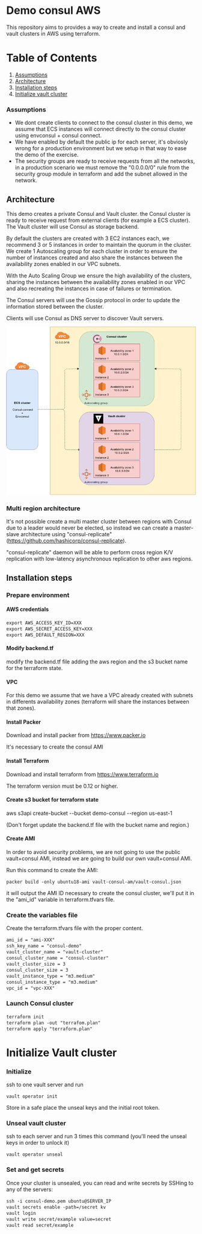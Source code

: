 # Demo consul AWS

This repository aims to provides a way to create and install a consul and vault clusters in AWS using terraform.

# Table of Contents
1. [Assumptions](#Assumptions)
2. [Architecture](#architecture)
3. [Installation steps](#installation-steps)
4. [Initialize vault cluster](#initialize-vault-cluster)


### Assumptions

* We dont create clients to connect to the consul cluster in this demo, we assume that ECS instances will connect directly to the consul cluster using envconsul + consul connect.
* We have enabled by default the public ip for each server, it's obviosly wrong for a production environment but we setup in that way to ease the demo of the exercise.
* The security groups are ready to receive requests from all the networks, in a production scenario we must remove the "0.0.0.0/0" rule from the security group module in terraform and add the subnet allowed 
in the network.

## Architecture

This demo creates a private Consul and Vault cluster. the Consul cluster is ready to receive request from external clients (for example a ECS cluster).
The Vault cluster will use Consul as storage backend. 

By default the clusters are created with 3 EC2 instances each, we recommend 3 or 5 instances in order to maintain the quorum in the cluster. We create 1 Autoscaling group
for each cluster in order to ensure the number of instances created and also share the instances between the availability zones enabled in our VPC subnets.

With the Auto Scaling Group we ensure the high availability of the clusters, sharing the instances between the availability zones enabled in our VPC and also recreating the 
instances in case of failures or termination.

The Consul servers will use the Gossip protocol in order to update the information stored between the cluster.

Clients will use Consul as DNS server to discover Vault servers.

![Schema](.docs/arch.png)

### Multi region architecture

It's not possible create a multi master cluster between regions with Consul due to a leader would never be elected, so instead we can create a master-slave architecture using "consul-replicate" (https://github.com/hashicorp/consul-replicate).

"consul-replicate" daemon will be able to perform cross region K/V replication with low-latency asynchronous replication to other aws regions.

## Installation steps

### Prepare environment

#### AWS credentials

```
export AWS_ACCESS_KEY_ID=XXX
export AWS_SECRET_ACCESS_KEY=XXX
export AWS_DEFAULT_REGION=XXX

```

#### Modify backend.tf

modify the backend.tf file adding the aws region and the s3 bucket name for the terraform state.

#### VPC

For this demo we assume that we have a VPC already created with subnets in differents availability zones (terraform will share the instances between that zones).

#### Install Packer

Download and install packer from https://www.packer.io

It's necessary to create the consul AMI

#### Install Terraform

Download and install terraform from https://www.terraform.io

The terraform version must be 0.12 or higher.


#### Create s3 bucket for terraform state

aws s3api create-bucket --bucket demo-consul --region us-east-1

(Don't forget update the backend.tf file with the bucket name and region.)

#### Create AMI

In order to avoid security problems, we are not going to use the public vault+consul AMI, instead we are going to build our own vault+consul AMI.

Run this command to create the AMI:

```
packer build -only ubuntu18-ami vault-consul-am/vault-consul.json
```

it will output the AMI ID necessary to create the consul cluster, we'll put it in the "ami_id" variable in terraform.tfvars file.

### Create the variables file

Create the terraform.tfvars file with the proper content.

```
ami_id = "ami-XXX"
ssh_key_name = "consul-demo"
vault_cluster_name = "vault-cluster"
consul_cluster_name = "consul-cluster"
vault_cluster_size = 3
consul_cluster_size = 3
vault_instance_type = "m3.medium"
consul_instance_type = "m3.medium"
vpc_id = "vpc-XXX"
```

### Launch Consul cluster


```
terraform init
terraform plan -out "terrafom.plan"
terraform apply "terraform.plan"
```

# Initialize Vault cluster

### Initialize
ssh to one vault server and run
```
vault operator init
```

Store in a safe place the unseal keys and the initial root token.

### Unseal vault cluster

ssh to each server and run 3 times this command (you'll need the unseal keys in order to unlock it)

```
vault operator unseal
```

### Set and get secrets
Once your cluster is unsealed, you can read and write secrets by SSHing to any of the servers:
```
ssh -i consul-demo.pem ubuntu@SERVER_IP
vault secrets enable -path=/secret kv
vault login
vault write secret/example value=secret
vault read secret/example
```

